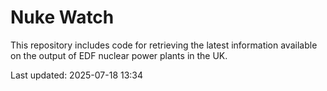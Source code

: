 # Nuke Watch

This repository includes code for retrieving the latest information available on the output of EDF nuclear power plants in the UK.

Last updated: 2025-07-18 13:34